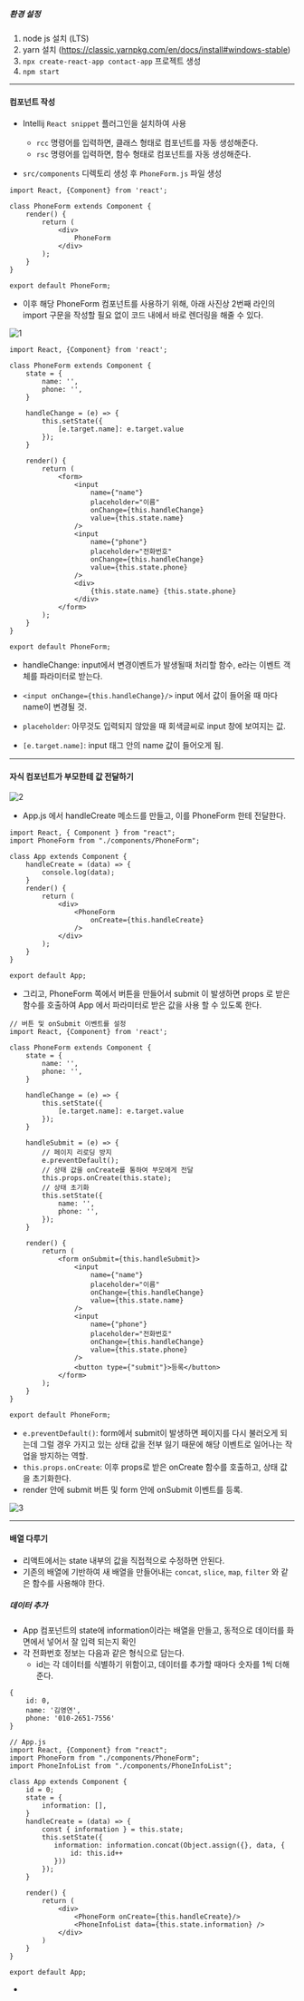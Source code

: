 ##### 환경 설정

1. node js 설치 (LTS)
2. yarn 설치 (https://classic.yarnpkg.com/en/docs/install#windows-stable)
3. `npx create-react-app contact-app` 프로젝트 생성
4. `npm start`

---

#### 컴포넌트 작성

* Intellij `React snippet` 플러그인을 설치하여 사용
  * `rcc` 명령어를 입력하면, 클래스 형태로 컴포넌트를 자동 생성해준다.
  * `rsc` 명령어를 입력하면, 함수 형태로 컴포넌트를 자동 생성해준다.

* `src/components` 디렉토리 생성 후 `PhoneForm.js` 파일 생성

```react
import React, {Component} from 'react';

class PhoneForm extends Component {
    render() {
        return (
            <div>
                PhoneForm
            </div>
        );
    }
}

export default PhoneForm;
```

* 이후 해당 PhoneForm 컴포넌트를 사용하기 위해, 아래 사진상 2번째 라인의 import 구문을 작성할 필요 없이 코드 내에서 바로 렌더링을 해줄 수 있다.

![1](img/1.JPG)

``` react
import React, {Component} from 'react';

class PhoneForm extends Component {
    state = {
        name: '',
        phone: '',
    }

    handleChange = (e) => {
        this.setState({
            [e.target.name]: e.target.value
        });
    }

    render() {
        return (
            <form>
                <input
                    name={"name"}
                    placeholder="이름"
                    onChange={this.handleChange}
                    value={this.state.name}
                />
                <input
                    name={"phone"}
                    placeholder="전화번호"
                    onChange={this.handleChange}
                    value={this.state.phone}
                />
                <div>
                    {this.state.name} {this.state.phone}
                </div>
            </form>
        );
    }
}

export default PhoneForm;

```

* handleChange: input에서 변경이벤트가 발생될때 처리할 함수, e라는 이벤트 객체를 파라미터로 받는다.
* `<input onChange={this.handleChange}/>` input 에서 값이 들어올 때 마다 name이 변경될 것.

* `placeholder`: 아무것도 입력되지 않았을 때 회색글씨로 input 창에 보여지는 값.

* `[e.target.name]`: input 태그 안의 name 값이 들어오게 됨.

---

#### 자식 컴포넌트가 부모한테 값 전달하기

![2](img/2.png)

* App.js 에서 handleCreate 메소드를 만들고, 이를 PhoneForm 한테 전달한다. 

```react
import React, { Component } from "react";
import PhoneForm from "./components/PhoneForm";

class App extends Component {
    handleCreate = (data) => {
        console.log(data);
    }
    render() {
        return (
            <div>
                <PhoneForm
                    onCreate={this.handleCreate}
                />
            </div>
        );
    }
}

export default App;
```

* 그리고, PhoneForm 쪽에서 버튼을 만들어서 submit 이 발생하면 props 로 받은 함수를 호출하여 App 에서 파라미터로 받은 값을 사용 할 수 있도록 한다.

```react
// 버튼 및 onSubmit 이벤트를 설정
import React, {Component} from 'react';

class PhoneForm extends Component {
    state = {
        name: '',
        phone: '',
    }

    handleChange = (e) => {
        this.setState({
            [e.target.name]: e.target.value
        });
    }

    handleSubmit = (e) => {
        // 페이지 리로딩 방지
        e.preventDefault();
        // 상태 값을 onCreate를 통하여 부모에게 전달
        this.props.onCreate(this.state);
        // 상태 초기화
        this.setState({
            name: '',
            phone: '',
        });
    }

    render() {
        return (
            <form onSubmit={this.handleSubmit}>
                <input
                    name={"name"}
                    placeholder="이름"
                    onChange={this.handleChange}
                    value={this.state.name}
                />
                <input
                    name={"phone"}
                    placeholder="전화번호"
                    onChange={this.handleChange}
                    value={this.state.phone}
                />
                <button type={"submit"}>등록</button>
            </form>
        );
    }
}

export default PhoneForm;
```

* `e.preventDefault()`: form에서 submit이 발생하면 페이지를 다시 불러오게 되는데 그럴 경우 가지고 있는 상태 값을 전부 잃기 때문에 해당 이벤트로 일어나는 작업을 방지하는 역할.
* `this.props.onCreate`: 이후 props로 받은 onCreate 함수를 호출하고, 상태 값을 초기화한다.
* render 안에 submit 버튼 및 form 안에 onSubmit 이벤트를 등록.

![3](img/3.png)

---

#### 배열 다루기

* 리액트에서는 state 내부의 값을 직접적으로 수정하면 안된다.
* 기존의 배열에 기반하여 새 배열을 만들어내는 `concat`, `slice`, `map`, `filter` 와 같은 함수를 사용해야 한다.

##### 데이터 추가

* App 컴포넌트의 state에 information이라는 배열을 만들고, 동적으로 데이터를 화면에서 넣어서 잘 입력 되는지 확인
* 각 전화번호 정보는 다음과 같은 형식으로 담는다.
  * id는 각 데이터를 식별하기 위함이고, 데이터를 추가할 때마다 숫자를 1씩 더해준다.

```react
{
	id: 0,
	name: '김영연',
	phone: '010-2651-7556'
}
```

```react
// App.js
import React, {Component} from "react";
import PhoneForm from "./components/PhoneForm";
import PhoneInfoList from "./components/PhoneInfoList";

class App extends Component {
    id = 0;
    state = {
        information: [],
    }
    handleCreate = (data) => {
        const { information } = this.state;
        this.setState({
           information: information.concat(Object.assign({}, data, {
               id: this.id++
           }))
        });
    }

    render() {
        return (
            <div>
                <PhoneForm onCreate={this.handleCreate}/>
                <PhoneInfoList data={this.state.information} />
            </div>
        )
    }
}

export default App;
```

* 







